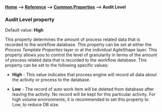 **[Home](/) --> [Reference](/ref) --> [Common Properties](/ref/common) --> Audit Level**

### Audit Level property 

Default value: **High**

This property determines the amount of process related data that is recorded to
the workflow database. This property can be set at either the *Process Template
Properties* layer or at the individual AgileShape layer. This property allows you
to control the level of granularity in terms of the amount of process related
data that is recorded to the workflow database. This property can be set to the
following specific values:

-   **High** - This value indicates that process engine will record all data about
    the activity or process to the database.

-   **Low** - The record of auto work item will be deleted from database after
    leaving the activity. No record will be kept for this particular activity. For high volume environments, it is recommended to set this property to Low, to reduce DB size.
